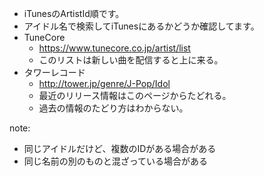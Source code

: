 
- iTunesのArtistId順です。
- アイドル名で検索してiTunesにあるかどうか確認してます。
- TuneCore
    - https://www.tunecore.co.jp/artist/list
    - このリストは新しい曲を配信すると上に来る。
- タワーレコード
    - http://tower.jp/genre/J-Pop/Idol
    - 最近のリリース情報はこのページからたどれる。
    - 過去の情報のたどり方はわからない。

note:
- 同じアイドルだけど、複数のIDがある場合がある
- 同じ名前の別のものと混ざっている場合がある
